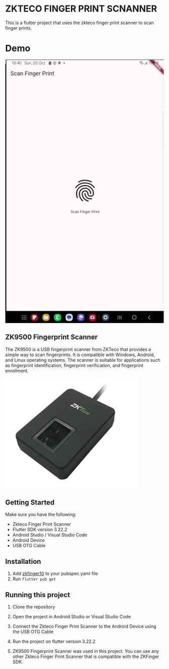 # ZKTECO FINGER PRINT SCNANNER
This is a flutter project that uses the zkteco finger print scanner to scan finger prints.

# Demo
![Demo](https://github.com/Brian1011/zkteco_flutter_fingerprint_scanner/blob/main/assets/scanner.gif)

## ZK9500 Fingerprint Scanner
The ZK9500 is a USB fingerprint scanner from ZKTeco that provides a simple way to scan fingerprints. 
It is compatible with Windows, Android, and Linux operating systems. 
The scanner is suitable for applications such as fingerprint identification, fingerprint verification, and fingerprint enrollment.

![ZK9500](https://github.com/Brian1011/zkteco_flutter_fingerprint_scanner/blob/main/assets/img.png)


## Getting Started
Make sure you have the following:
- Zkteco Finger Print Scanner
- Flutter SDK version 3.22.2
- Android Studio / Visual Studio Code
- Android Device
- USB OTG Cable

## Installation
1. Add [zkfinger10](https://pub.dev/packages/zkfinger10) to your pubspec.yaml file
2. Run `flutter pub get`

## Running this project
1. Clone the repository

2. Open the project in Android Studio or Visual Studio Code

3. Connect the Zkteco Finger Print Scanner to the Android Device using the USB OTG Cable

4. Run the project on flutter version 3.22.2

5. ZK9500 Fingerprint Scanner was used in this project. You can use any other Zkteco Finger Print Scanner that is compatible with the ZKFinger SDK.